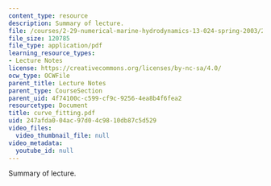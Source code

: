 ```yaml
---
content_type: resource
description: Summary of lecture.
file: /courses/2-29-numerical-marine-hydrodynamics-13-024-spring-2003/247afda004ac97d04c9810db87c5d529_curve_fitting.pdf
file_size: 120785
file_type: application/pdf
learning_resource_types:
- Lecture Notes
license: https://creativecommons.org/licenses/by-nc-sa/4.0/
ocw_type: OCWFile
parent_title: Lecture Notes
parent_type: CourseSection
parent_uid: 4f74100c-c599-cf9c-9256-4ea8b4f6fea2
resourcetype: Document
title: curve_fitting.pdf
uid: 247afda0-04ac-97d0-4c98-10db87c5d529
video_files:
  video_thumbnail_file: null
video_metadata:
  youtube_id: null
---
```

Summary of lecture.